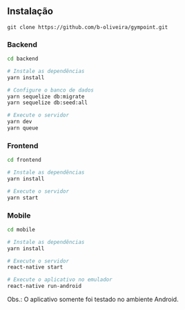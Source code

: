## Instalação

```
git clone https://github.com/b-oliveira/gympoint.git
```

### Backend

```bash
cd backend

# Instale as dependências
yarn install

# Configure o banco de dados
yarn sequelize db:migrate
yarn sequelize db:seed:all

# Execute o servidor
yarn dev
yarn queue

```

### Frontend

```bash
cd frontend

# Instale as dependências
yarn install

# Execute o servidor
yarn start
```

### Mobile

```bash
cd mobile

# Instale as dependências
yarn install

# Execute o servidor
react-native start

# Execute o aplicativo no emulador
react-native run-android
```
Obs.: O aplicativo somente foi testado no ambiente Android.
